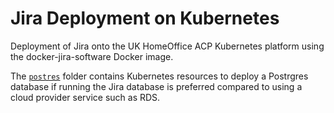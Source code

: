 # Jira Deployment on Kubernetes

Deployment of Jira onto the UK HomeOffice ACP Kubernetes platform using the docker-jira-software Docker image.

The [`postres`](./postgres) folder contains Kubernetes resources to deploy a Postrgres database if running the Jira database is preferred compared to using a cloud provider service such as RDS.
